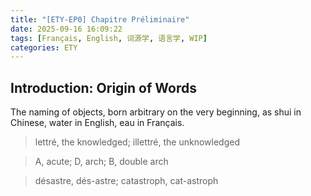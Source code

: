 ```yaml
---
title: "[ETY-EP0] Chapitre Préliminaire"
date: 2025-09-16 16:09:22
tags: [Français, English, 词源学, 语言学, WIP]
categories: ETY
---
```


## Introduction: Origin of Words

The naming of objects, born arbitrary on the very beginning, as shui in Chinese, water in English, eau in Français.

> lettré, the knowledged; illettré, the unknowledged

> A, acute; D, arch; B, double arch

> désastre, dés-astre; catastroph, cat-astroph
